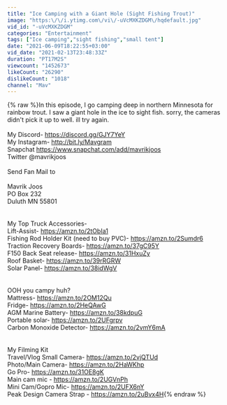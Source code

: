 ```yaml
---
title: "Ice Camping with a Giant Hole (Sight Fishing Trout)"
image: "https:\/\/i.ytimg.com\/vi\/-uVcMXKZDGM\/hqdefault.jpg"
vid_id: "-uVcMXKZDGM"
categories: "Entertainment"
tags: ["Ice camping","sight fishing","small tent"]
date: "2021-06-09T18:22:55+03:00"
vid_date: "2021-02-13T23:48:33Z"
duration: "PT17M2S"
viewcount: "1452673"
likeCount: "26290"
dislikeCount: "1018"
channel: "Mav"
---
```

{% raw %}In this episode, I go camping deep in northern Minnesota for rainbow trout. I saw a giant hole in the ice to sight fish. sorry, the cameras didn't pick it up to well. ill try again.<br /><br />My Discord- <a rel="nofollow" target="blank" href="https://discord.gg/GJY7YeY">https://discord.gg/GJY7YeY</a><br />My Instagram- <a rel="nofollow" target="blank" href="http://bit.ly/Mavgram">http://bit.ly/Mavgram</a><br />Snapchat <a rel="nofollow" target="blank" href="https://www.snapchat.com/add/mavrikjoos">https://www.snapchat.com/add/mavrikjoos</a><br />Twitter @mavrikjoos<br /><br />Send Fan Mail to <br /><br />Mavrik Joos<br />PO Box 232<br />Duluth MN 55801<br /><br /><br />My Top Truck Accessories-<br />Lift-Assist- <a rel="nofollow" target="blank" href="https://amzn.to/2tObIa1">https://amzn.to/2tObIa1</a><br />Fishing Rod Holder Kit (need to buy PVC)- <a rel="nofollow" target="blank" href="https://amzn.to/2Sumdr6">https://amzn.to/2Sumdr6</a><br />Traction Recovery Boards- <a rel="nofollow" target="blank" href="https://amzn.to/37gC95Y">https://amzn.to/37gC95Y</a><br />F150 Back Seat release- <a rel="nofollow" target="blank" href="https://amzn.to/31HxuZy">https://amzn.to/31HxuZy</a><br />Roof Basket- <a rel="nofollow" target="blank" href="https://amzn.to/39rRGRW">https://amzn.to/39rRGRW</a><br />Solar Panel- <a rel="nofollow" target="blank" href="https://amzn.to/38idWgV">https://amzn.to/38idWgV</a><br /><br /><br />OOH you campy huh?<br />Mattress- <a rel="nofollow" target="blank" href="https://amzn.to/2OM12Qu">https://amzn.to/2OM12Qu</a><br />Fridge- <a rel="nofollow" target="blank" href="https://amzn.to/2HeQAwG">https://amzn.to/2HeQAwG</a><br />AGM Marine Battery- <a rel="nofollow" target="blank" href="https://amzn.to/38kdpuG">https://amzn.to/38kdpuG</a><br />Portable solar- <a rel="nofollow" target="blank" href="https://amzn.to/2UFgrpv">https://amzn.to/2UFgrpv</a><br />Carbon Monoxide Detector- <a rel="nofollow" target="blank" href="https://amzn.to/2vmY6mA">https://amzn.to/2vmY6mA</a><br /><br /><br />My Filming Kit<br />Travel/Vlog Small Camera- <a rel="nofollow" target="blank" href="https://amzn.to/2vjQTUd">https://amzn.to/2vjQTUd</a><br />Photo/Main Camera- <a rel="nofollow" target="blank" href="https://amzn.to/2HaWKhp">https://amzn.to/2HaWKhp</a><br />Go Pro- <a rel="nofollow" target="blank" href="https://amzn.to/31OE8gK">https://amzn.to/31OE8gK</a><br />Main cam mic - <a rel="nofollow" target="blank" href="https://amzn.to/2UGVnPh">https://amzn.to/2UGVnPh</a><br />Mini Cam/Gopro Mic- <a rel="nofollow" target="blank" href="https://amzn.to/2UFX6nY">https://amzn.to/2UFX6nY</a><br />Peak Design Camera Strap - <a rel="nofollow" target="blank" href="https://amzn.to/2uBvx4H">https://amzn.to/2uBvx4H</a>{% endraw %}
